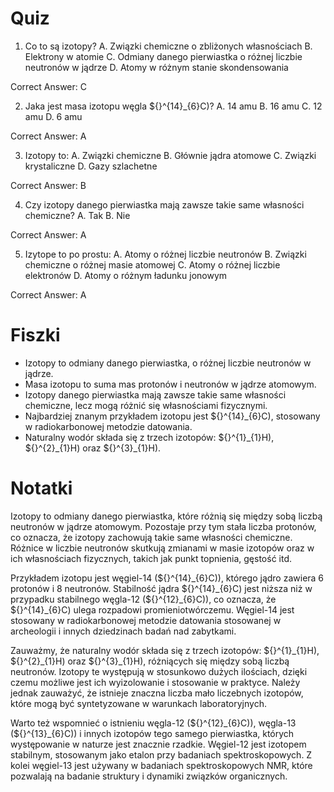  # Quiz

1. Co to są izotopy?
A. Związki chemiczne o zbliżonych własnościach
B. Elektrony w atomie
C. Odmiany danego pierwiastka o różnej liczbie neutronów w jądrze
D. Atomy w różnym stanie skondensowania

Correct Answer: C

2. Jaka jest masa izotopu węgla \${}^{14}\_{6}C\)?
A. 14 amu
B. 16 amu
C. 12 amu
D. 6 amu

Correct Answer: A

3. Izotopy to:
A. Związki chemiczne
B. Głównie jądra atomowe
C. Związki krystaliczne
D. Gazy szlachetne

Correct Answer: B

4. Czy izotopy danego pierwiastka mają zawsze takie same własności chemiczne?
A. Tak
B. Nie

Correct Answer: A

5. Izytope to po prostu:
A. Atomy o różnej liczbie neutronów
B. Związki chemiczne o różnej masie atomowej
C. Atomy o różnej liczbie elektronów
D. Atomy o różnym ładunku jonowym

Correct Answer: A

# Fiszki

- Izotopy to odmiany danego pierwiastka, o różnej liczbie neutronów w jądrze.
- Masa izotopu to suma mas protonów i neutronów w jądrze atomowym.
- Izotopy danego pierwiastka mają zawsze takie same własności chemiczne, lecz mogą różnić się własnościami fizycznymi.
- Najbardziej znanym przykładem izotopu jest \${}^{14}\_{6}C\), stosowany w radiokarbonowej metodzie datowania.
- Naturalny wodór składa się z trzech izotopów: \${}^{1}\_{1}H\), \${}^{2}\_{1}H\) oraz \${}^{3}\_{1}H\).

# Notatki

Izotopy to odmiany danego pierwiastka, które różnią się między sobą liczbą neutronów w jądrze atomowym. Pozostaje przy tym stała liczba protonów, co oznacza, że izotopy zachowują takie same własności chemiczne. Różnice w liczbie neutronów skutkują zmianami w masie izotopów oraz w ich własnościach fizycznych, takich jak punkt topnienia, gęstość itd.

Przykładem izotopu jest węgiel-14 (\${}^{14}\_{6}C\)), którego jądro zawiera 6 protonów i 8 neutronów. Stabilność jądra \${}^{14}\_{6}C\) jest niższa niż w przypadku stabilnego węgla-12 (\${}^{12}\_{6}C\)), co oznacza, że \${}^{14}\_{6}C\) ulega rozpadowi promieniotwórczemu. Węgiel-14 jest stosowany w radiokarbonowej metodzie datowania stosowanej w archeologii i innych dziedzinach badań nad zabytkami.

Zauważmy, że naturalny wodór składa się z trzech izotopów: \${}^{1}\_{1}H\), \${}^{2}\_{1}H\) oraz \${}^{3}\_{1}H\), różniących się między sobą liczbą neutronów. Izotopy te występują w stosunkowo dużych ilościach, dzięki czemu możliwe jest ich wyizolowanie i stosowanie w praktyce. Należy jednak zauważyć, że istnieje znaczna liczba mało liczebnych izotopów, które mogą być syntetyzowane w warunkach laboratoryjnych.

Warto też wspomnieć o istnieniu węgla-12 (\${}^{12}\_{6}C\)), węgla-13 (\${}^{13}\_{6}C\)) i innych izotopów tego samego pierwiastka, których występowanie w naturze jest znacznie rzadkie. Węgiel-12 jest izotopem stabilnym, stosowanym jako etalon przy badaniach spektroskopowych. Z kolei węgiel-13 jest używany w badaniach spektroskopowych NMR, które pozwalają na badanie struktury i dynamiki związków organicznych.